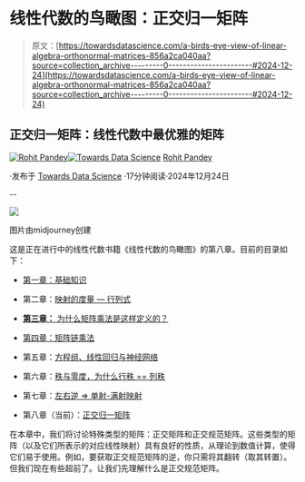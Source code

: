 # 线性代数的鸟瞰图：正交归一矩阵

> 原文：[https://towardsdatascience.com/a-birds-eye-view-of-linear-algebra-orthonormal-matrices-856a2ca040aa?source=collection_archive---------0-----------------------#2024-12-24](https://towardsdatascience.com/a-birds-eye-view-of-linear-algebra-orthonormal-matrices-856a2ca040aa?source=collection_archive---------0-----------------------#2024-12-24)

## 正交归一矩阵：线性代数中最优雅的矩阵

[](https://medium.com/@rohitpandey576?source=post_page---byline--856a2ca040aa--------------------------------)[![Rohit Pandey](../Images/af817d8f68f2984058f0afb8fd7ecbe9.png)](https://medium.com/@rohitpandey576?source=post_page---byline--856a2ca040aa--------------------------------)[](https://towardsdatascience.com/?source=post_page---byline--856a2ca040aa--------------------------------)[![Towards Data Science](../Images/a6ff2676ffcc0c7aad8aaf1d79379785.png)](https://towardsdatascience.com/?source=post_page---byline--856a2ca040aa--------------------------------) [Rohit Pandey](https://medium.com/@rohitpandey576?source=post_page---byline--856a2ca040aa--------------------------------)

·发布于 [Towards Data Science](https://towardsdatascience.com/?source=post_page---byline--856a2ca040aa--------------------------------) ·17分钟阅读·2024年12月24日

--

![](../Images/1abc1613c2493b14d731ee84818d7743.png)

图片由midjourney创建

这是正在进行中的线性代数书籍《线性代数的鸟瞰图》的第八章。目前的目录如下：

+   [第一章：基础知识](https://medium.com/towards-data-science/a-birds-eye-view-of-linear-algebra-the-basics-29ad2122d98f)

+   第二章：[映射的度量 — 行列式](https://medium.com/p/1e5fd752a3be)

+   [**第三章：** 为什么矩阵乘法是这样定义的？](https://medium.com/towards-data-science/a-birds-eye-view-of-linear-algebra-why-is-matrix-multiplication-like-that-a4d94067651e)

+   [第四章：矩阵链乘法](https://medium.com/towards-data-science/a-birds-eye-view-of-linear-algebra-matrix-chain-multiplication-a718748c7fd5)

+   第五章：[方程组、线性回归与神经网络](https://medium.com/p/fe5b88a57f66)

+   第六章：[秩与零度，为什么行秩 == 列秩](/a-birds-eye-view-of-linear-algebra-rank-nullity-and-why-row-rank-equals-column-rank-bc084e0e1075)

+   第七章：[左右逆 => 单射-满射映射](https://medium.com/towards-data-science/birds-eye-view-of-linear-algebra-left-right-inverse-injective-surjective-maps-621988c874bd)

+   第八章（当前）：[正交归一矩阵](https://medium.com/towards-data-science/a-birds-eye-view-of-linear-algebra-orthonormal-matrices-856a2ca040aa)

在本章中，我们将讨论特殊类型的矩阵：正交矩阵和正交规范矩阵。这些类型的矩阵（以及它们所表示的对应线性映射）具有良好的性质，从理论到数值计算，使得它们易于使用。例如，要获取正交规范矩阵的逆，你只需将其翻转（取其转置）。但我们现在有些超前了。让我们先理解什么是正交规范矩阵。
